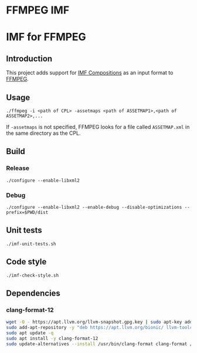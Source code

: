 # FFMPEG IMF

# IMF for FFMPEG

## Introduction

This project adds support for [IMF Compositions](https://ieeexplore.ieee.org/document/9097478) as an input format to [FFMPEG](https://ffmpeg.org).

## Usage

`./ffmpeg -i <path of CPL> -assetmaps <path of ASSETMAP1>,<path of ASSETMAP2>,...`

If `-assetmaps` is not specified, FFMPEG looks for a file called `ASSETMAP.xml` in the same directory as the CPL.

## Build

### Release 

`./configure --enable-libxml2`

### Debug

`./configure --enable-libxml2 --enable-debug --disable-optimizations --prefix=$PWD/dist`

## Unit tests

`./imf-unit-tests.sh`

## Code style

`./imf-check-style.sh`

## Dependencies

### clang-format-12

```sh
wget -O - https://apt.llvm.org/llvm-snapshot.gpg.key | sudo apt-key add -
sudo add-apt-repository -y "deb https://apt.llvm.org/bionic/ llvm-toolchain-bionic-12 main"
sudo apt update -q
sudo apt install -y clang-format-12
sudo update-alternatives --install /usr/bin/clang-format clang-format /usr/bin/clang-format-12 100
```